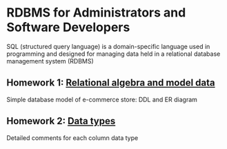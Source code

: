 
RDBMS for Administrators and Software Developers
=======

SQL (structured query language) is a domain-specific language used in programming and designed for managing data held in a relational database management system (RDBMS)

## Homework 1: [Relational algebra and model data](https://github.com/DmitriySh/rdbms-course/tree/master/01-relational-model)
Simple database model of e-commerce store: DDL and ER diagram

## Homework 2: [Data types](https://github.com/DmitriySh/rdbms-course/tree/master/02-data-types)
Detailed comments for each column data type
